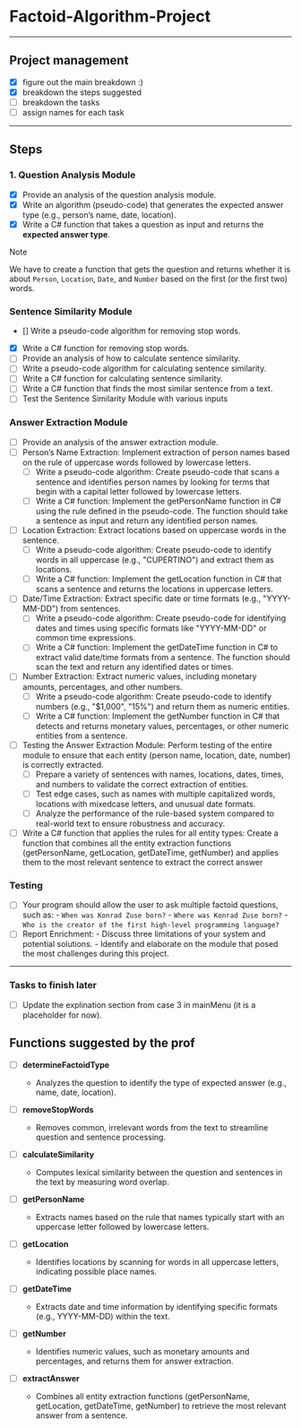 # Factoid-Algorithm-Project

---

## Project management

- [x] figure out the main breakdown :)
- [x] breakdown the steps suggested
- [ ] breakdown the tasks
- [ ] assign names for each task

---

## Steps

### 1. Question Analysis Module

- [x] Provide an analysis of the question analysis module.
- [x] Write an algorithm (pseudo-code) that generates the expected answer type (e.g., person’s name, date, location).
- [x] Write a C# function that takes a question as input and returns the **expected answer type**.

> [!NOTE]
> We have to create a function that gets the question and returns whether it is about `Person`, `Location`, `Date`, and `Number` based on the first (or the first two) words.

### Sentence Similarity Module

- [] Write a pseudo-code algorithm for removing stop words.
- [x] Write a C# function for removing stop words.
- [ ] Provide an analysis of how to calculate sentence similarity.
- [ ] Write a pseudo-code algorithm for calculating sentence similarity.
- [ ] Write a C# function for calculating sentence similarity.
- [ ] Write a C# function that finds the most similar sentence from a text.
- [ ] Test the Sentence Similarity Module with various inputs

### Answer Extraction Module

- [ ] Provide an analysis of the answer extraction module.
- [ ] Person’s Name Extraction: Implement extraction of person names based on the rule of uppercase words followed by lowercase letters.
  - [ ] Write a pseudo-code algorithm: Create pseudo-code that scans a sentence and identifies person names by looking for terms that begin with a capital letter followed by lowercase letters.
  - [ ] Write a C# function: Implement the getPersonName function in C# using the rule defined in the pseudo-code. The function should take a sentence as input and return any identified person names.
- [ ] Location Extraction: Extract locations based on uppercase words in the sentence.
  - [ ] Write a pseudo-code algorithm: Create pseudo-code to identify words in all uppercase (e.g., "CUPERTINO") and extract them as locations.
  - [ ] Write a C# function: Implement the getLocation function in C# that scans a sentence and returns the locations in uppercase letters.
- [ ] Date/Time Extraction: Extract specific date or time formats (e.g., "YYYY-MM-DD") from sentences.
  - [ ] Write a pseudo-code algorithm: Create pseudo-code for identifying dates and times using specific formats like "YYYY-MM-DD" or common time expressions.
  - [ ] Write a C# function: Implement the getDateTime function in C# to extract valid date/time formats from a sentence. The function should scan the text and return any identified dates or times.
- [ ] Number Extraction: Extract numeric values, including monetary amounts, percentages, and other numbers.
  - [ ] Write a pseudo-code algorithm: Create pseudo-code to identify numbers (e.g., "$1,000", "15%") and return them as numeric entities.
  - [ ] Write a C# function: Implement the getNumber function in C# that detects and returns monetary values, percentages, or other numeric entities from a sentence.
- [ ] Testing the Answer Extraction Module: Perform testing of the entire module to ensure that each entity (person name, location, date, number) is correctly extracted.
  - [ ] Prepare a variety of sentences with names, locations, dates, times, and numbers to validate the correct extraction of entities.
  - [ ] Test edge cases, such as names with multiple capitalized words, locations with mixedcase letters, and unusual date formats.
  - [ ] Analyze the performance of the rule-based system compared to real-world text to ensure robustness and accuracy.
- [ ] Write a C# function that applies the rules for all entity types: Create a function that combines all the entity extraction functions (getPersonName, getLocation, getDateTime, getNumber) and applies them to the most relevant sentence to extract the correct answer

### Testing

- [ ] Your program should allow the user to ask multiple factoid questions, such as: - `When was Konrad Zuse born?` - `Where was Konrad Zuse born?` - `Who is the creator of the first high-level programming language?`
- [ ] Report Enrichment: - Discuss three limitations of your system and potential solutions. - Identify and elaborate on the module that posed the most challenges during this project.

---

### Tasks to finish later
- [ ] Update the explination section from case 3 in mainMenu (it is a placeholder for now).

## Functions suggested by the prof

- [ ] **determineFactoidType**

  - Analyzes the question to identify the type of expected answer (e.g., name, date, location).

- [ ] **removeStopWords**

  - Removes common, irrelevant words from the text to streamline question and sentence processing.

- [ ] **calculateSimilarity**

  - Computes lexical similarity between the question and sentences in the text by measuring word overlap.

- [ ] **getPersonName**

  - Extracts names based on the rule that names typically start with an uppercase letter followed by lowercase letters.

- [ ] **getLocation**

  - Identifies locations by scanning for words in all uppercase letters, indicating possible place names.

- [ ] **getDateTime**

  - Extracts date and time information by identifying specific formats (e.g., YYYY-MM-DD) within the text.

- [ ] **getNumber**

  - Identifies numeric values, such as monetary amounts and percentages, and returns them for answer extraction.

- [ ] **extractAnswer**
  - Combines all entity extraction functions (getPersonName, getLocation, getDateTime, getNumber) to retrieve the most relevant answer from a sentence.
